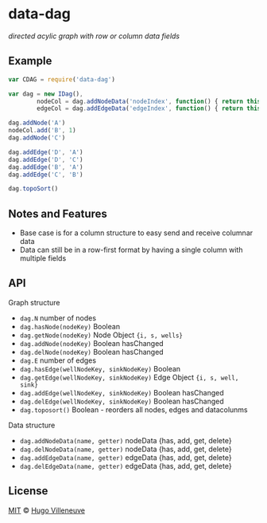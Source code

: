 <!-- markdownlint-disable MD004 MD007 MD010 MD012 MD041 MD022 MD024 MD032 MD036 -->

# data-dag

*directed acylic graph with row or column data fields*

## Example

```javascript
var CDAG = require('data-dag')

var dag = new IDag(),
		nodeCol = dag.addNodeData('nodeIndex', function() { return this.size }),
		edgeCol = dag.addEdgeData('edgeIndex', function() { return this.size })

dag.addNode('A')
nodeCol.add('B', 1)
dag.addNode('C')

dag.addEdge('D', 'A')
dag.addEdge('D', 'C')
dag.addEdge('B', 'A')
dag.addEdge('C', 'B')

dag.topoSort()
```

## Notes and Features

* Base case is for a column structure to easy send and receive columnar data
* Data can still be in a row-first format by having a single column with multiple fields


## API

Graph structure

* `dag.N` number of nodes
* `dag.hasNode(nodeKey)` Boolean
* `dag.getNode(nodeKey)` Node Object `{i, s, wells}`
* `dag.addNode(nodeKey)` Boolean hasChanged
* `dag.delNode(nodeKey)` Boolean hasChanged
* `dag.E` number of edges
* `dag.hasEdge(wellNodeKey, sinkNodeKey)` Boolean
* `dag.getEdge(wellNodeKey, sinkNodeKey)` Edge Object `{i, s, well, sink}`
* `dag.addEdge(wellNodeKey, sinkNodeKey)` Boolean hasChanged
* `dag.delEdge(wellNodeKey, sinkNodeKey)` Boolean hasChanged
* `dag.toposort()` Boolean - reorders all nodes, edges and datacolunms

Data structure

* `dag.addNodeData(name, getter)` nodeData {has, add, get, delete}
* `dag.delNodeData(name, getter)` nodeData {has, add, get, delete}
* `dag.addEdgeData(name, getter)` edgeData {has, add, get, delete}
* `dag.delEdgeData(name, getter)` edgeData {has, add, get, delete}

## License

[MIT](http://www.opensource.org/licenses/MIT) © [Hugo Villeneuve](https://github.com/hville)

